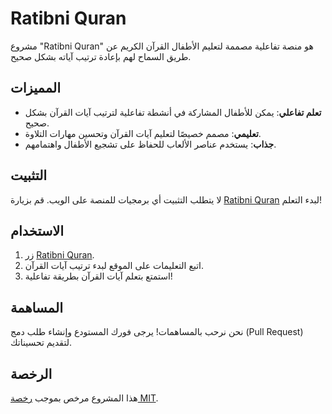 # Ratibni Quran

مشروع "Ratibni Quran" هو منصة تفاعلية مصممة لتعليم الأطفال القرآن الكريم عن طريق السماح لهم بإعادة ترتيب آياته بشكل صحيح.

## المميزات

- **تعلم تفاعلي**: يمكن للأطفال المشاركة في أنشطة تفاعلية لترتيب آيات القرآن بشكل صحيح.
- **تعليمي**: مصمم خصيصًا لتعليم آيات القرآن وتحسين مهارات التلاوة.
- **جذاب**: يستخدم عناصر الألعاب للحفاظ على تشجيع الأطفال واهتمامهم.

## التثبيت

لا يتطلب التثبيت أي برمجيات للمنصة على الويب. قم بزيارة [Ratibni Quran](https://ratibniquran.onrender.com/) لبدء التعلم!

## الاستخدام

1. زر [Ratibni Quran]([https://example.com](https://ratibniquran.onrender.com/)).
2. اتبع التعليمات على الموقع لبدء ترتيب آيات القرآن.
3. استمتع بتعلم آيات القرآن بطريقة تفاعلية!

## المساهمة

نحن نرحب بالمساهمات! يرجى فورك المستودع وإنشاء طلب دمج (Pull Request) لتقديم تحسيناتك.

## الرخصة

هذا المشروع مرخص بموجب [رخصة MIT](LICENSE).
